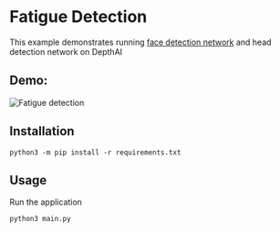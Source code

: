 # Fatigue Detection

This example demonstrates running [face detection network](https://docs.openvinotoolkit.org/2019_R1/_face_detection_retail_0004_description_face_detection_retail_0004.html) and head detection network on DepthAI

## Demo:

![Fatigue detection](fatigue.gif)

## Installation

```
python3 -m pip install -r requirements.txt
```

## Usage

Run the application

```
python3 main.py
```
